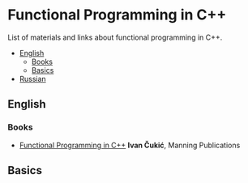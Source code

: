 # Functional Programming in C++

List of materials and links about functional programming in C++.

- [English](#english)
  - [Books](#books)
  - [Basics](#basics)
- [Russian](#russian)

## English

### Books

- [Functional Programming in C++](https://www.manning.com/books/functional-programming-in-c-plus-plus)
  **Ivan Čukić**, Manning Publications
  
## Basics
